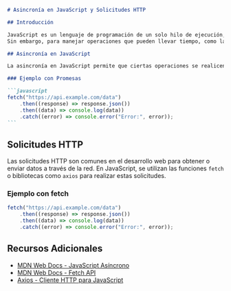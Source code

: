 ````markdown
# Asincronía en JavaScript y Solicitudes HTTP

## Introducción

JavaScript es un lenguaje de programación de un solo hilo de ejecución, lo que significa que realiza una tarea a la vez.
Sin embargo, para manejar operaciones que pueden llevar tiempo, como las solicitudes HTTP, JavaScript utiliza la asincronía.

## Asincronía en JavaScript

La asincronía en JavaScript permite que ciertas operaciones se realicen en segundo plano sin bloquear la ejecución del código principal. Se logra mediante callbacks, promesas y, más recientemente, async/await.

### Ejemplo con Promesas

```javascript
fetch("https://api.example.com/data")
	.then((response) => response.json())
	.then((data) => console.log(data))
	.catch((error) => console.error("Error:", error));
```
````

## Solicitudes HTTP

Las solicitudes HTTP son comunes en el desarrollo web para obtener o enviar datos a través de la red. En JavaScript, se utilizan las funciones `fetch` o bibliotecas como `axios` para realizar estas solicitudes.

### Ejemplo con fetch

```javascript
fetch("https://api.example.com/data")
	.then((response) => response.json())
	.then((data) => console.log(data))
	.catch((error) => console.error("Error:", error));
```

## Recursos Adicionales

- [MDN Web Docs - JavaScript Asíncrono](https://developer.mozilla.org/es/docs/Learn/JavaScript/Asynchronous)
- [MDN Web Docs - Fetch API](https://developer.mozilla.org/es/docs/Web/API/Fetch_API)
- [Axios - Cliente HTTP para JavaScript](https://axios-http.com/)

```

```
